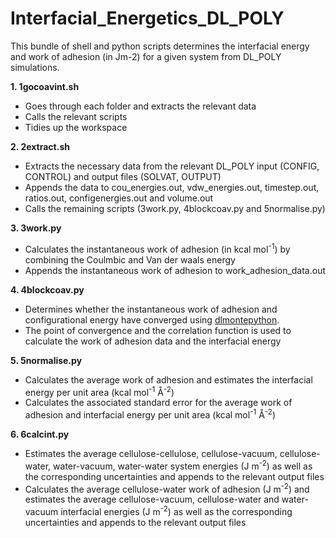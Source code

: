 # Interfacial_Energetics_DL_POLY

This bundle of shell and python scripts determines the interfacial energy and work of adhesion (in Jm-2) for a given system from DL_POLY simulations.

**1.	1gocoavint.sh**	

* Goes through each folder and extracts the relevant data
* Calls the relevant scripts
* Tidies up the workspace

**2. 2extract.sh**

* Extracts the necessary data from the relevant DL_POLY input (CONFIG, CONTROL) and output files (SOLVAT, OUTPUT)
* Appends the data to cou_energies.out, vdw_energies.out, timestep.out, ratios.out, configenergies.out and volume.out 
* Calls the remaining scripts (3work.py, 4blockcoav.py and 5normalise.py)

**3.	3work.py**	

* Calculates the instantaneous work of adhesion (in kcal mol<sup>-1</sup>) by combining the Coulmbic and Van der waals energy
* Appends the instantaneous work of adhesion to work_adhesion_data.out

**4.	4blockcoav.py**	

* Determines whether the instantaneous work of adhesion and configurational energy have converged using [dlmontepython](https://gitlab.com/dl_monte/dlmontepython).
* The point of convergence and the correlation function is used to calculate the work of adhesion data and the interfacial energy 

**5.	5normalise.py**	

* Calculates the average work of adhesion and estimates the interfacial energy per unit area (kcal mol<sup>-1</sup> Å<sup>-2</sup>)
* Calculates the associated standard error for the average work of adhesion and interfacial energy per unit area (kcal mol<sup>-1</sup> Å<sup>-2</sup>)

**6.	6calcint.py**

* Estimates the average cellulose-cellulose, cellulose-vacuum, cellulose-water, water-vacuum, water-water system energies (J m<sup>-2</sup>) as well as the corresponding uncertainties and appends to the relevant output files
* Calculates the average cellulose-water work of adhesion (J m<sup>-2</sup>) and estimates the average cellulose-vacuum, cellulose-water and water-vacuum interfacial energies (J m<sup>-2</sup>) as well as the corresponding uncertainties and appends to the relevant output files

